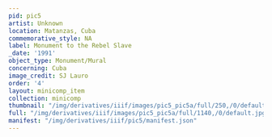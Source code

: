```yaml
---
pid: pic5
artist: Unknown
location: Matanzas, Cuba
commemorative_style: NA
label: Monument to the Rebel Slave
_date: '1991'
object_type: Monument/Mural
concerning: Cuba
image_credit: SJ Lauro
order: '4'
layout: minicomp_item
collection: minicomp
thumbnail: "/img/derivatives/iiif/images/pic5_pic5a/full/250,/0/default.jpg"
full: "/img/derivatives/iiif/images/pic5_pic5a/full/1140,/0/default.jpg"
manifest: "/img/derivatives/iiif/pic5/manifest.json"
---
```

